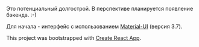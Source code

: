 Это потенциальный долгострой. В перспективе планируется появление бэкенда. :-)

Для начала - интерфейс с использованием [Material-UI](https://material-ui.com/) (версия 3.7).

This project was bootstrapped with [Create React App](https://github.com/facebook/create-react-app).
